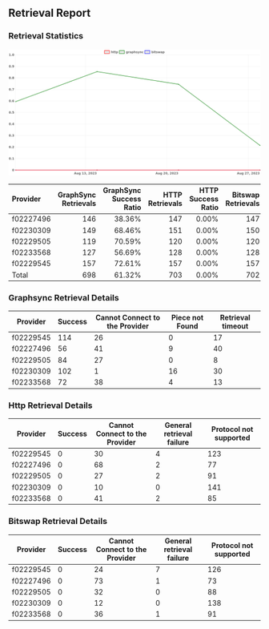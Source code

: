 ## Retrieval Report
### Retrieval Statistics
<img src="https://raw.githubusercontent.com/data-preservation-programs/filplus-checker-assets/main/filecoin-project/filecoin-plus-large-datasets/issues/1806/1693562573708.png"/>

| Provider  | GraphSync Retrievals | GraphSync Success Ratio | HTTP Retrievals | HTTP Success Ratio | Bitswap Retrievals | Bitswap Success Ratio |
| :-------- | -------------------: | ----------------------: | --------------: | -----------------: | -----------------: | --------------------: |
| f02227496 |                  146 |                  38.36% |             147 |              0.00% |                147 |                 0.00% |
| f02230309 |                  149 |                  68.46% |             151 |              0.00% |                150 |                 0.00% |
| f02229505 |                  119 |                  70.59% |             120 |              0.00% |                120 |                 0.00% |
| f02233568 |                  127 |                  56.69% |             128 |              0.00% |                128 |                 0.00% |
| f02229545 |                  157 |                  72.61% |             157 |              0.00% |                157 |                 0.00% |
| Total     |                  698 |                  61.32% |             703 |              0.00% |                702 |                 0.00% |

### Graphsync Retrieval Details
| Provider  | Success | Cannot Connect to the Provider | Piece not Found | Retrieval timeout |
| --------- | ------- | ------------------------------ | --------------- | ----------------- |
| f02229545 | 114     | 26                             | 0               | 17                |
| f02227496 | 56      | 41                             | 9               | 40                |
| f02229505 | 84      | 27                             | 0               | 8                 |
| f02230309 | 102     | 1                              | 16              | 30                |
| f02233568 | 72      | 38                             | 4               | 13                |

### Http Retrieval Details
| Provider  | Success | Cannot Connect to the Provider | General retrieval failure | Protocol not supported |
| --------- | ------- | ------------------------------ | ------------------------- | ---------------------- |
| f02229545 | 0       | 30                             | 4                         | 123                    |
| f02227496 | 0       | 68                             | 2                         | 77                     |
| f02229505 | 0       | 27                             | 2                         | 91                     |
| f02230309 | 0       | 10                             | 0                         | 141                    |
| f02233568 | 0       | 41                             | 2                         | 85                     |

### Bitswap Retrieval Details
| Provider  | Success | Cannot Connect to the Provider | General retrieval failure | Protocol not supported |
| --------- | ------- | ------------------------------ | ------------------------- | ---------------------- |
| f02229545 | 0       | 24                             | 7                         | 126                    |
| f02227496 | 0       | 73                             | 1                         | 73                     |
| f02229505 | 0       | 32                             | 0                         | 88                     |
| f02230309 | 0       | 12                             | 0                         | 138                    |
| f02233568 | 0       | 36                             | 1                         | 91                     |
